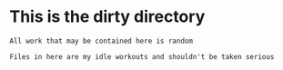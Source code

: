 # This is the dirty directory

    All work that may be contained here is random

    Files in here are my idle workouts and shouldn't be taken serious
